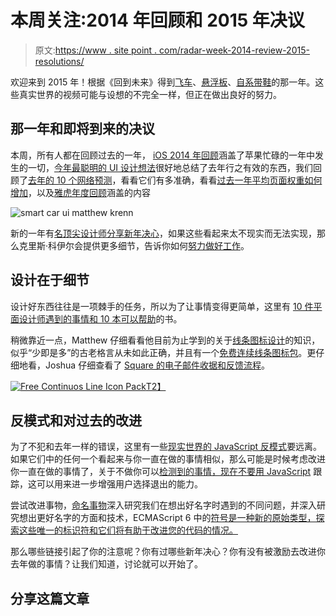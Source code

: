 # 本周关注:2014 年回顾和 2015 年决议

> 原文:[https://www . site point . com/radar-week-2014-review-2015-resolutions/](https://www.sitepoint.com/radar-week-2014-review-2015-resolutions/)

欢迎来到 2015 年！根据《回到未来》得到[飞车](https://www.youtube.com/watch?v=0Yn2uyQJ1jc)、[悬浮板](https://www.youtube.com/watch?v=HSheVhmcYLA)、[自系带鞋](https://www.youtube.com/watch?v=oZD-9UiHyh0)的那一年。这些真实世界的视频可能与设想的不完全一样，但正在做出良好的努力。

## 那一年和即将到来的决议

本周，所有人都在回顾过去的一年， [iOS 2014 年回顾](http://code.tutsplus.com/articles/ios-2014-a-year-in-review--cms-22952)涵盖了苹果忙碌的一年中发生的一切，[今年最聪明的 UI 设计想法](http://www.wired.com/2014/12/years-8-smartest-ui-design-ideas/)很好地总结了去年行之有效的东西，我们回顾了[去年的 10 个网络预测](https://www.sitepoint.com/10-web-predictions-2014-results/)，看看它们有多准确，看看[过去一年平均页面权重如何增加](https://www.sitepoint.com/average-page-weight-increases-15-2014/)，以及[雅虎年度回顾](https://www.yahoo.com/tech/tagged/year-in-review)涵盖的内容

![smart car ui matthew krenn](../Images/d304bddd974bcac728cc1bbf8779c7ec.png "Smart UI for cars by Matthew Krenn")

新的一年有[名顶尖设计师分享新年决心](http://thenuschool.com/designers-new-years-resolutions-2015/)，如果这些看起来太不现实而无法实现，那么克里斯·科伊尔会提供更多细节，告诉你如何[努力做好工作](http://css-tricks.com/just-try-and-do-a-good-job/)。

## 设计在于细节

设计好东西往往是一项棘手的任务，所以为了让事情变得更简单，这里有 [10 件平面设计师遇到的事情和 10 本可以帮助](http://greig.cc/sparkfile/2014/12/make-the-logo-bigger)的书。

稍微靠近一点，Matthew 仔细看看他目前为止学到的关于[线条图标设计](https://medium.com/@MatthewCooperUK/line-icon-design-what-ive-learnt-so-far-2a2b06733338)的知识，似乎“少即是多”的古老格言从未如此正确，并且有一个[免费连续线条图标包](https://dribbble.com/shots/1741860-FREE-Continuos-Line-Icon-Pack)。更仔细地看，Joshua 仔细查看了 [Square 的电子邮件收据和反馈流程](http://bokardo.com/archives/details-squares-email-receipt-and-feedback-flow/)。

[![Free Continuos Line Icon Pack](../Images/62ee90a39c39792375a8f4fa263918ff.png "Free Continuos Line Icon Pack")T2】](https://dribbble.com/shots/1741860-FREE-Continuos-Line-Icon-Pack)

## 反模式和对过去的改进

为了不犯和去年一样的错误，这里有一些[现实世界的 JavaScript 反模式](http://blog.javascripting.com/2014/11/06/real-world-javascript-anti-patterns/)要远离。如果它们中的任何一个看起来与你一直在做的事情相似，那么可能是时候考虑改进你一直在做的事情了，关于不做你可以[检测到的事情，现在不要用 JavaScript](http://davidwalsh.name/detect-track-javascript) 跟踪，这可以用来进一步增强用户选择退出的能力。

尝试改进事物，[命名事物](http://24ways.org/2014/naming-things/)深入研究我们在想出好名字时遇到的不同问题，并深入研究想出更好名字的方面和技术，ECMAScript 6 中的[符号是一种新的原始类型，探索这些唯一的标识符和它们将有助于改进您的代码的情况。](http://www.2ality.com/2014/12/es6-symbols.html)

那么哪些链接引起了你的注意呢？你有过哪些新年决心？你有没有被激励去改进你去年做的事情？让我们知道，讨论就可以开始了。

## 分享这篇文章
